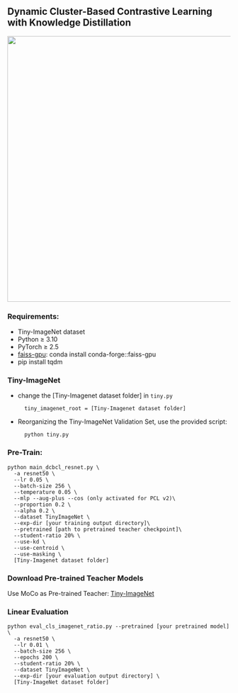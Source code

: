 ## Dynamic Cluster-Based Contrastive Learning with Knowledge Distillation
<img src="./img/DCBCL_framework.png" width="600">

### Requirements:
* Tiny-ImageNet dataset
* Python ≥ 3.10
* PyTorch ≥ 2.5
* <a href="https://anaconda.org/conda-forge/faiss-gpu">faiss-gpu</a>: conda install conda-forge::faiss-gpu
* pip install tqdm
### Tiny-ImageNet
- change the [Tiny-Imagenet dataset folder] in `tiny.py`
  ```shell=
    tiny_imagenet_root = [Tiny-Imagenet dataset folder]
  ```
- Reorganizing the Tiny-ImageNet Validation Set, use the provided script:
  ```shell=
    python tiny.py
  ```


### Pre-Train: 
```shell=
python main_dcbcl_resnet.py \ 
  -a resnet50 \ 
  --lr 0.05 \
  --batch-size 256 \
  --temperature 0.05 \
  --mlp --aug-plus --cos (only activated for PCL v2)\
  --proportion 0.2 \
  --alpha 0.2 \
  --dataset TinyImageNet \
  --exp-dir [your training output directory]\
  --pretrained [path to pretrained teacher checkpoint]\
  --student-ratio 20% \
  --use-kd \
  --use-centroid \
  --use-masking \
  [Tiny-Imagenet dataset folder]
```

### Download Pre-trained Teacher Models
Use MoCo as Pre-trained Teacher:
<a href="https://drive.google.com/file/d/1JZ5YX6AUukPm8hB2RWMCgW0MUABG6650/view?usp=drive_link">Tiny-ImageNet</a>


### Linear Evaluation 
```shell=
python eval_cls_imagenet_ratio.py --pretrained [your pretrained model] \
  -a resnet50 \
  --lr 0.01 \
  --batch-size 256 \
  --epochs 200 \
  --student-ratio 20% \
  --dataset TinyImageNet \
  --exp-dir [your evaluation output directory] \
  [Tiny-ImageNet dataset folder]
```

